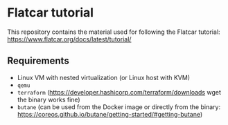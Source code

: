 # Flatcar tutorial

This repository contains the material used for following the Flatcar tutorial: https://www.flatcar.org/docs/latest/tutorial/

## Requirements

* Linux VM with nested virtualization (or Linux host with KVM)
* `qemu`
* `terraform` (https://developer.hashicorp.com/terraform/downloads wget the binary works fine)
* `butane` (can be used from the Docker image or directly from the binary: https://coreos.github.io/butane/getting-started/#getting-butane)



